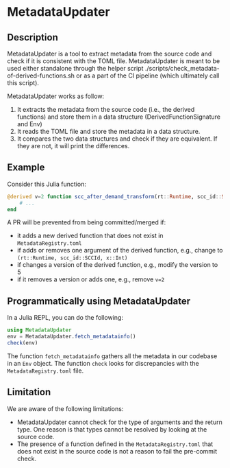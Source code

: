 # MetadataUpdater

## Description

MetadataUpdater is a tool to extract metadata from the source code and check if it is
consistent with the TOML file. MetadataUpdater is meant to be used either standalone
through the helper script ./scripts/check_metadata-of-derived-functions.sh or as a part
of the CI pipeline (which ultimately call this script).

MetadataUpdater works as follow:

1. It extracts the metadata from the source code (i.e., the derived functions) and
store them in a data structure (DerivedFunctionSignature and Env)
2. It reads the TOML file and store the metadata in a data structure.
3. It compares the two data structures and check if they are equivalent. If they are not,
it will print the differences.

## Example

Consider this Julia function:

```Julia
@derived v=2 function scc_after_demand_transform(rt::Runtime, scc_id::SCCId)::PhaseResult
    # ...
end
```

A PR will be prevented from being committed/merged if:

- it adds a new derived function that does not exist in `MetadataRegistry.toml`
- if adds or removes one argument of the derived function, e.g., change to
`(rt::Runtime, scc_id::SCCId, x::Int)`
- if changes a version of the derived function, e.g., modify the version to 5
- if it removes a version or adds one, e.g., remove `v=2`

## Programmatically using MetadataUpdater

In a Julia REPL, you can do the following:

```Julia
using MetadataUpdater
env = MetadataUpdater.fetch_metadatainfo()
check(env)
```

The function `fetch_metadatainfo` gathers all the metadata in our codebase in an `Env` object.
The function `check` looks for discrepancies with the `MetadataRegistry.toml` file.

## Limitation

We are aware of the following limitations:
- MetadataUpdater cannot check for the type of arguments and the return type. One reason is
that types cannot be resolved by looking at the source code.
- The presence of a function defined in the `MetadataRegistry.toml` that does not exist in the
source code is not a reason to fail the pre-commit check. 
